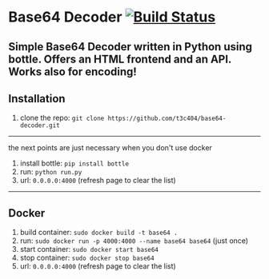 # Base64 Decoder [![Build Status](https://travis-ci.org/t3c404/base64decoder.svg?branch=master)](https://travis-ci.org/t3c404/base64decoder)

Simple Base64 Decoder written in Python using bottle. Offers an HTML frontend and an API.
Works also for encoding!
---

## Installation
1. clone the repo: `git clone https://github.com/t3c404/base64-decoder.git`
---
the next points are just necessary when you don't use docker

1. install bottle: `pip install bottle`
2. run: `python run.py` 
3. url: `0.0.0.0:4000` (refresh page to clear the list)

---

## Docker
1. build container: `sudo docker build -t base64 .`
2. run: `sudo docker run -p 4000:4000 --name base64 base64` (just once)
3. start container: `sudo docker start base64`
4. stop container: `sudo docker stop base64`
5. url: `0.0.0.0:4000` (refresh page to clear the list)
